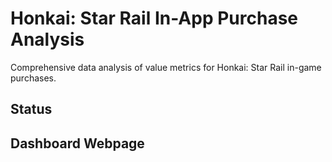 # Honkai: Star Rail In-App Purchase Analysis

Comprehensive data analysis of value metrics for Honkai: Star Rail in-game purchases.

## Status

## Dashboard Webpage

